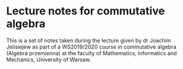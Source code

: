 # Lecture notes for commutative algebra
This is a set of notes taken during the lecture given by dr Joachim Jelisiejew as part of a WS2019/2020 course in commutative algebra (Algebra przemienna) at the faculty of Mathematics, Informatics and Mechanics, University of Warsaw.

